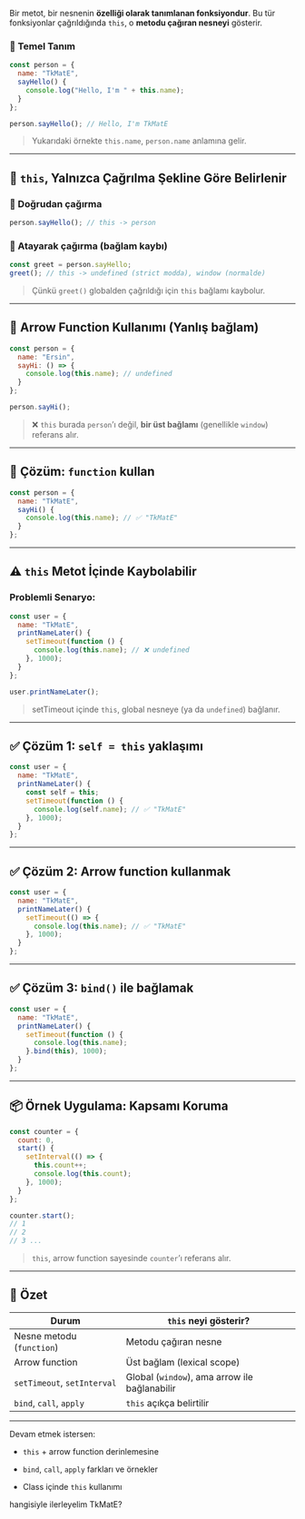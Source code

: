 
Bir metot, bir nesnenin **özelliği olarak tanımlanan fonksiyondur**. Bu tür fonksiyonlar çağrıldığında `this`, o **metodu çağıran nesneyi** gösterir.

### 📌 Temel Tanım

```js
const person = {
  name: "TkMatE",
  sayHello() {
    console.log("Hello, I'm " + this.name);
  }
};

person.sayHello(); // Hello, I'm TkMatE
```

> Yukarıdaki örnekte `this.name`, `person.name` anlamına gelir.

---

## 📌 `this`, Yalnızca Çağrılma Şekline Göre Belirlenir

### 🔸 Doğrudan çağırma

```js
person.sayHello(); // this -> person
```

### 🔸 Atayarak çağırma (bağlam kaybı)

```js
const greet = person.sayHello;
greet(); // this -> undefined (strict modda), window (normalde)
```

> Çünkü `greet()` globalden çağrıldığı için `this` bağlamı kaybolur.

---

## 📌 Arrow Function Kullanımı (Yanlış bağlam)

```js
const person = {
  name: "Ersin",
  sayHi: () => {
    console.log(this.name); // undefined
  }
};

person.sayHi();
```

> ❌ `this` burada `person`’ı değil, **bir üst bağlamı** (genellikle `window`) referans alır.

---

## 📌 Çözüm: `function` kullan

```js
const person = {
  name: "TkMatE",
  sayHi() {
    console.log(this.name); // ✅ "TkMatE"
  }
};
```

---

## ⚠️ `this` Metot İçinde Kaybolabilir

### Problemli Senaryo:

```js
const user = {
  name: "TkMatE",
  printNameLater() {
    setTimeout(function () {
      console.log(this.name); // ❌ undefined
    }, 1000);
  }
};

user.printNameLater();
```

> setTimeout içinde `this`, global nesneye (ya da `undefined`) bağlanır.

---

## ✅ Çözüm 1: `self = this` yaklaşımı

```js
const user = {
  name: "TkMatE",
  printNameLater() {
    const self = this;
    setTimeout(function () {
      console.log(self.name); // ✅ "TkMatE"
    }, 1000);
  }
};
```

---

## ✅ Çözüm 2: Arrow function kullanmak

```js
const user = {
  name: "TkMatE",
  printNameLater() {
    setTimeout(() => {
      console.log(this.name); // ✅ "TkMatE"
    }, 1000);
  }
};
```

---

## ✅ Çözüm 3: `bind()` ile bağlamak

```js
const user = {
  name: "TkMatE",
  printNameLater() {
    setTimeout(function () {
      console.log(this.name);
    }.bind(this), 1000);
  }
};
```

---

## 📦 Örnek Uygulama: Kapsamı Koruma

```js
const counter = {
  count: 0,
  start() {
    setInterval(() => {
      this.count++;
      console.log(this.count);
    }, 1000);
  }
};

counter.start();
// 1
// 2
// 3 ...
```

> `this`, arrow function sayesinde `counter`’ı referans alır.

---

## 🧠 Özet

|Durum|`this` neyi gösterir?|
|---|---|
|Nesne metodu (`function`)|Metodu çağıran nesne|
|Arrow function|Üst bağlam (lexical scope)|
|`setTimeout`, `setInterval`|Global (`window`), ama arrow ile bağlanabilir|
|`bind`, `call`, `apply`|`this` açıkça belirtilir|

---

Devam etmek istersen:

- `this` + arrow function derinlemesine
    
- `bind`, `call`, `apply` farkları ve örnekler
    
- Class içinde `this` kullanımı
    

hangisiyle ilerleyelim TkMatE?